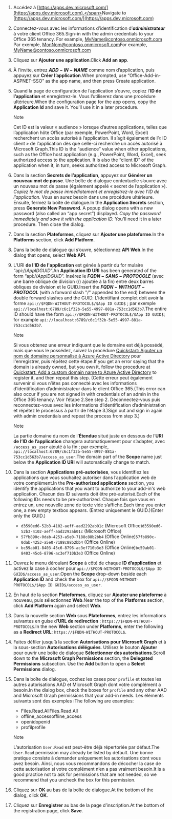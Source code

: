 

1. <span data-ttu-id="07521-101">Accédez à [https://apps.dev.microsoft.com/](https://apps.dev.microsoft.com).</span><span class="sxs-lookup"><span data-stu-id="07521-101">Navigate to [https://apps.dev.microsoft.com/](https://apps.dev.microsoft.com)</span></span>

1. <span data-ttu-id="07521-102">Connectez-vous avec les informations d’identification d’***administrateur*** à votre client Office 365.</span><span class="sxs-lookup"><span data-stu-id="07521-102">Sign-in with the admin credentials to your Office 365 tenancy. For example, MyName@contoso.onmicrosoft.com</span></span> <span data-ttu-id="07521-103">Par exemple, MonNom@contoso.onmicrosoft.com</span><span class="sxs-lookup"><span data-stu-id="07521-103">For example, MyName@contoso.onmicrosoft.com</span></span>

1. <span data-ttu-id="07521-104">Cliquez sur **Ajouter une application**.</span><span class="sxs-lookup"><span data-stu-id="07521-104">Click **Add an app**.</span></span>

1. <span data-ttu-id="07521-105">À l'invite, entrez **$ADD-IN-NAME$** comme nom d’application, puis appuyez sur **Créer l’application**.</span><span class="sxs-lookup"><span data-stu-id="07521-105">When prompted, use “Office-Add-in-ASPNET-SSO” as the app name, and then press Create application.</span></span>

1. <span data-ttu-id="07521-p102">Quand la page de configuration de l’application s’ouvre, copiez l’**ID de l’application** et enregistrez-le. Vous l’utiliserez dans une procédure ultérieure.</span><span class="sxs-lookup"><span data-stu-id="07521-p102">When the configuration page for the app opens, copy the **Application Id** and save it. You'll use it in a later procedure.</span></span>

    > [!NOTE]
    > <span data-ttu-id="07521-p103">Cet ID est la valeur « audience » lorsque d’autres applications, telles que l’application hôte Office (par exemple, PowerPoint, Word, Excel) recherchent un accès autorisé à l’application. Il s’agit également de l’« ID client » de l’application dès que celle-ci recherche un accès autorisé à Microsoft Graph.</span><span class="sxs-lookup"><span data-stu-id="07521-p103">This ID is the “audience” value when other applications, such as the Office host application (e.g., PowerPoint, Word, Excel), seek authorized access to the application. It is also the “client ID” of the application when it, in turn, seeks authorized access to Microsoft Graph.</span></span>

1. <span data-ttu-id="07521-p104">Dans la section **Secrets de l’application**, appuyez sur **Générer un nouveau mot de passe**. Une boîte de dialogue contextuelle s’ouvre avec un nouveau mot de passe (également appelé « secret de l’application »). *Copiez le mot de passe immédiatement et enregistrez-le avec l’ID de l’application.* Vous en aurez besoin dans une procédure ultérieure. Ensuite, fermez la boîte de dialogue.</span><span class="sxs-lookup"><span data-stu-id="07521-p104">In the **Application Secrets** section, press **Generate New Password**. A popup dialog opens with a new password (also called an “app secret”) displayed. *Copy the password immediately and save it with the application ID.* You'll need it in a later procedure. Then close the dialog.</span></span>

1. <span data-ttu-id="07521-115">Dans la section **Plateformes**, cliquez sur **Ajouter une plateforme**.</span><span class="sxs-lookup"><span data-stu-id="07521-115">In the **Platforms** section, click **Add Platform**.</span></span>

1. <span data-ttu-id="07521-116">Dans la boîte de dialogue qui s’ouvre, sélectionnez **API Web**.</span><span class="sxs-lookup"><span data-stu-id="07521-116">In the dialog that opens, select **Web API**.</span></span>

1. <span data-ttu-id="07521-117">L'URl **de l'ID de l'application** est génée à partir du for mulaire “api://$App ID GUID$”.</span><span class="sxs-lookup"><span data-stu-id="07521-117">An **Application ID URI** has been generated of the form “api://$App ID GUID$”.</span></span> <span data-ttu-id="07521-118">Insérez le **$FQDN-SANS-PROTOCOLE$** (avec une barre oblique de division (/) ajoutée à la fin) entre deux barres obliques de division et le GUID.</span><span class="sxs-lookup"><span data-stu-id="07521-118">Insert the **$FQDN-WITHOUT-PROTOCOL$** (with a forward slash "/" appended to the end) between the double forward slashes and the GUID.</span></span> <span data-ttu-id="07521-119">L'identifiant complet doit avoir la forme `api://$FQDN-WITHOUT-PROTOCOL$/$App ID GUID$` ; par exemple `api://localhost:6789/c6c1f32b-5e55-4997-881a-753cc1d563b7`.</span><span class="sxs-lookup"><span data-stu-id="07521-119">The entire ID should have the form `api://$FQDN-WITHOUT-PROTOCOL$/$App ID GUID$`; for example `api://localhost:6789/c6c1f32b-5e55-4997-881a-753cc1d563b7`.</span></span>

    > [!NOTE]
    > <span data-ttu-id="07521-120">Si vous obtenez une erreur indiquant que le domaine est déjà possédé, mais que vous le possédez, suivez la procédure [Quickstart: Ajouter un nom de domaine personnalisé à Azure Active Directory](https://docs.microsoft.com/azure/active-directory/add-custom-domain) pour l'enregistrer, puis répétez cette étape.</span><span class="sxs-lookup"><span data-stu-id="07521-120">If you get an error saying that the domain is already owned, but you own it, follow the procedure at [Quickstart: Add a custom domain name to Azure Active Directory](https://docs.microsoft.com/azure/active-directory/add-custom-domain) to register it, and then repeat this step.</span></span> <span data-ttu-id="07521-121">(Cette erreur peut également survenir si vous n’êtes pas connecté avec les informations d’identification d’administrateur dans le client Office 365.</span><span class="sxs-lookup"><span data-stu-id="07521-121">(This error can also occur if you are not signed in with credentials of an admin in the Office 365 tenancy.</span></span> <span data-ttu-id="07521-122">Voir l’étape 2.</span><span class="sxs-lookup"><span data-stu-id="07521-122">See step 2.</span></span> <span data-ttu-id="07521-123">Déconnectez-vous puis reconnectez-vous avec les informations d’identification d’administration et répétez le processus à partir de l’étape 3.)</span><span class="sxs-lookup"><span data-stu-id="07521-123">Sign out and sign in again with admin credentials and repeat the process from step 3.)</span></span>

    > [!NOTE]
    > <span data-ttu-id="07521-124">La partie domaine du nom de l’**Étendue** situé juste en dessous de l’**URI de l’ID de l’application** changera automatiquement pour s’adapter, avec `/access_as_user` ajouté à la fin ; par exemple, `api://localhost:6789/c6c1f32b-5e55-4997-881a-753cc1d563b7/access_as_user`.</span><span class="sxs-lookup"><span data-stu-id="07521-124">The domain part of the **Scope** name just below the **Application ID URI** will automatically change to match.</span></span>

1. <span data-ttu-id="07521-125">Dans la section **Applications pré-autorisées**, vous identifiez les applications que vous souhaitez autoriser dans l’application web de votre complément.</span><span class="sxs-lookup"><span data-stu-id="07521-125">In the **Pre-authorized applications** section, you identify the applications that you want to authorize to your add-in's web application.</span></span> <span data-ttu-id="07521-126">Chacun des ID suivants doit être pré-autorisé.</span><span class="sxs-lookup"><span data-stu-id="07521-126">Each of the following IDs needs to be pre-authorized.</span></span> <span data-ttu-id="07521-127">Chaque fois que vous en entrez un, une nouvelle zone de texte vide s’affiche.</span><span class="sxs-lookup"><span data-stu-id="07521-127">Each time you enter one, a new empty textbox appears.</span></span> <span data-ttu-id="07521-128">(Entrez uniquement le GUID.)</span><span class="sxs-lookup"><span data-stu-id="07521-128">(Enter only the GUID.)</span></span>
    * <span data-ttu-id="07521-129">`d3590ed6-52b3-4102-aeff-aad2292ab01c` (Microsoft Office)</span><span class="sxs-lookup"><span data-stu-id="07521-129">`d3590ed6-52b3-4102-aeff-aad2292ab01c` (Microsoft Office)</span></span>
    * <span data-ttu-id="07521-130">`57fb890c-0dab-4253-a5e0-7188c88b2bb4` (Office Online)</span><span class="sxs-lookup"><span data-stu-id="07521-130">`57fb890c-0dab-4253-a5e0-7188c88b2bb4` (Office Online)</span></span>
    * <span data-ttu-id="07521-131">`bc59ab01-8403-45c6-8796-ac3ef710b3e3` (Office Online)</span><span class="sxs-lookup"><span data-stu-id="07521-131">`bc59ab01-8403-45c6-8796-ac3ef710b3e3` (Office Online)</span></span>

1. <span data-ttu-id="07521-132">Ouvrez le menu déroulant **Scope** à côté de chaque **ID d’application** et activez la case à cocher pour `api://$FQDN-WITHOUT-PROTOCOL$/$App ID GUID$/access_as_user`.</span><span class="sxs-lookup"><span data-stu-id="07521-132">Open the **Scope** drop-down beside each **Application ID** and check the box for `api://$FQDN-WITHOUT-PROTOCOL$/$App ID GUID$/access_as_user`.</span></span>

1. <span data-ttu-id="07521-133">En haut de la section **Plateformes**, cliquez sur **Ajouter une plateforme** à nouveau, puis sélectionnez **Web**.</span><span class="sxs-lookup"><span data-stu-id="07521-133">Near the top of the **Platforms** section, click **Add Platform** again and select **Web**.</span></span>

1. <span data-ttu-id="07521-134">Dans la nouvelle section **Web** sous **Plateformes**, entrez les informations suivantes en guise d’**URL de redirection** : `https://$FQDN-WITHOUT-PROTOCOL$`.</span><span class="sxs-lookup"><span data-stu-id="07521-134">In the new **Web** section under **Platforms**, enter the following as a **Redirect URL**: `https://$FQDN-WITHOUT-PROTOCOL$`.</span></span>

1. <span data-ttu-id="07521-p108">Faites défiler jusqu’à la section **Autorisations pour Microsoft Graph** et à la sous-section **Autorisations déléguées**. Utilisez le bouton **Ajouter** pour ouvrir une boîte de dialogue **Sélectionner des autorisations**.</span><span class="sxs-lookup"><span data-stu-id="07521-p108">Scroll down to the **Microsoft Graph Permissions** section, the **Delegated Permissions** subsection. Use the **Add** button to open a **Select Permissions** dialog.</span></span>

1. <span data-ttu-id="07521-137">Dans la boîte de dialogue, cochez les cases pour `profile` et toutes les autres autorisations AAD et Microsoft Graph dont votre complément a besoin.</span><span class="sxs-lookup"><span data-stu-id="07521-137">In the dialog box, check the boxes for `profile` and any other AAD and Microsoft Graph permissions that your add-in needs.</span></span> <span data-ttu-id="07521-138">Les éléments suivants sont des exemples :</span><span class="sxs-lookup"><span data-stu-id="07521-138">The following are examples:</span></span>

    * <span data-ttu-id="07521-139">Files.Read.All</span><span class="sxs-lookup"><span data-stu-id="07521-139">Files.Read.All</span></span>
    * <span data-ttu-id="07521-140">offline_access</span><span class="sxs-lookup"><span data-stu-id="07521-140">offline_access</span></span>
    * <span data-ttu-id="07521-141">openid</span><span class="sxs-lookup"><span data-stu-id="07521-141">openid</span></span>
    * <span data-ttu-id="07521-142">profil</span><span class="sxs-lookup"><span data-stu-id="07521-142">profile</span></span>

    > [!NOTE]
    > <span data-ttu-id="07521-143">L’autorisation `User.Read` est peut-être déjà répertoriée par défaut.</span><span class="sxs-lookup"><span data-stu-id="07521-143">The `User.Read` permission may already be listed by default.</span></span> <span data-ttu-id="07521-144">Une bonne pratique consiste à demander uniquement les autorisations dont vous avez besoin. Ainsi, nous vous recommandons de décocher la case de cette autorisation si votre complément n’en a pas vraiment besoin.</span><span class="sxs-lookup"><span data-stu-id="07521-144">It is a good practice not to ask for permissions that are not needed, so we recommend that you uncheck the box for this permission.</span></span>

1. <span data-ttu-id="07521-145">Cliquez sur **OK** au bas de la boîte de dialogue.</span><span class="sxs-lookup"><span data-stu-id="07521-145">At the bottom of the dialog, click **OK**.</span></span>

1. <span data-ttu-id="07521-146">Cliquez sur **Enregistrer** au bas de la page d’inscription.</span><span class="sxs-lookup"><span data-stu-id="07521-146">At the bottom of the registration page, click **Save**.</span></span>
